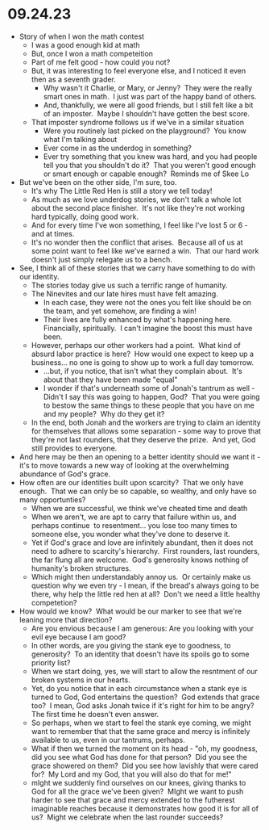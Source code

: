 # 09.24.23

* Story of when I won the math contest
	* I was a good enough kid at math
	* But, once I won a math competeition
	* Part of me felt good - how could you not?
	* But, it was interesting to feel everyone else, and I noticed it even then as a seventh grader.
		* Why wasn't it Charlie, or Mary, or Jenny?  They were the really smart ones in math.  I just was part of the happy band of others.
		* And, thankfully, we were all good friends, but I still felt like a bit of an imposter.  Maybe I shouldn't have gotten the best score.
	* That imposter syndrome follows us if we've in a similar situation
		* Were you routinely last picked on the playground?  You know what I'm talking about
		* Ever come in as the underdog in something?
		* Ever try something that you knew was hard, and you had people tell you that you shouldn't do it?  That you weren't good enough or smart enough or capable enough?  Reminds me of Skee Lo
* But we've been on the other side, I'm sure, too.
	* It's why The Little Red Hen is still a story we tell today!
	* As much as we love underdog stories, we don't talk a whole lot about the second place finisher.  It's not like they're not working hard typically, doing good work.
	* And for every time I've won something, I feel like I've lost 5 or 6 - and at times.
	* It's no wonder then the conflict that arises.  Because all of us at some point want to feel like we've earned a win.  That our hard work doesn't just simply relegate us to a bench.
* See, I think all of these stories that we carry have something to do with our identity.
	* The stories today give us such a terrific range of humanity.
	* The Ninevites and our late hires must have felt amazing.
		* In each case, they were not the ones you felt like should be on the team, and yet somehow, are finding a win! 
		* Their lives are fully enhanced by what's happening here.  Financially, spiritually.  I can't imagine the boost this must have been.
	* However, perhaps our other workers had a point.  What kind of absurd labor practice is here?  How would one expect to keep up a business... no one is going to show up to work a full day tomorrow.
		* ...but, if you notice, that isn't what they complain about.  It's about that they have been made "equal"
		* I wonder if that's underneath some of Jonah's tantrum as well - Didn't I say this was going to happen, God?  That you were going to bestow the same things to these people that you have on me and my people?  Why do they get it?
	* In the end, both Jonah and the workers are trying to claim an identity for themselves that allows some separation - some way to prove that they're not last rounders, that they deserve the prize.  And yet, God still provides to everyone.
* And here may be then an opening to a better identity should we want it - it's to move towards a new way of looking at the overwhelming abundance of God's grace.
* How often are our identities built upon scarcity?  That we only have enough.  That we can only be so capable, so wealthy, and only have so many opportunties?
	* When we are successful, we think we've cheated time and death
	* When we aren't, we are apt to carry that failure within us, and perhaps continue  to resentment... you lose too many times to someone else, you wonder what they've done to deserve it.
	* Yet if God's grace and love are infinitely abundant, then it does not need to adhere to scarcity's hierarchy.  First rounders, last rounders, the far flung all are welcome.  God's generosity knows nothing of humanity's broken structures.
	* Which might then understandably annoy us.  Or certainly make us question why we even try - I mean, if the bread's always going to be there, why help the little red hen at all?  Don't we need a little healthy competetion?
* How would we know?  What would be our marker to see that we're leaning more that direction?
	* Are you envious because I am generous: Are you looking with your evil eye because I am good?
	* In other words, are you giving the stank eye to goodness, to generosity?  To an identity that doesn't have its spoils go to some priority list?
	* When we start doing, yes, we will start to allow the resntment of our broken systems in our hearts.
	* Yet, do you notice that in each circumstance when a stank eye is turned to God, God entertains the question?  God extends that grace too?  I mean, God asks Jonah twice if it's right for him to be angry? The first time he doesn't even answer.
	* So perhaps, when we start to feel the stank eye coming, we might want to remember that that the same grace and mercy is infinitely available to us, even in our tantrums, perhaps.
	* What if then we turned the moment on its head - "oh, my goodness, did you see what God has done for that person?  Did you see the grace showered on them?  Did you see how lavishly that were cared for?  My Lord and my God, that you will also do that for me!"
	* mIght we suddenly find ourselves on our knees, giving thanks to God for all the grace we've been given?  MIght we want to push harder to see that grace and mercy extended to the futherest imaginable reaches because it demonstrates how good it is for all of us?  Might we celebrate when the last rounder succeeds?
